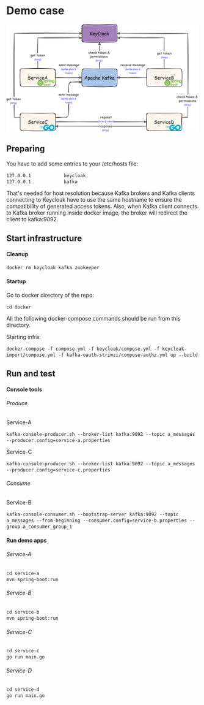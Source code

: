 # Demo case
![Demo case](.img/demo-case.png?raw=true)
## Preparing
You have to add some entries to your /etc/hosts file:
```
127.0.0.1            keycloak
127.0.0.1            kafka
```
That's needed for host resolution because Kafka brokers and Kafka clients connecting to Keycloak have to use the same hostname to ensure the compatibility of generated access tokens. Also, when Kafka client connects to Kafka broker running inside docker image, the broker will redirect the client to kafka:9092.

## Start infrastructure
#### Cleanup

```
docker rm keycloak kafka zookeeper
```

#### Startup
Go to docker directory of the repo:

```
cd docker
```

All the following docker-compose commands should be run from this directory.

Starting infra:

```
docker-compose -f compose.yml -f keycloak/compose.yml -f keycloak-import/compose.yml -f kafka-oauth-strimzi/compose-authz.yml up --build
```

## Run and test 

#### Console tools
###### Produce
Service-A
```
kafka-console-producer.sh --broker-list kafka:9092 --topic a_messages --producer.config=service-a.properties
```
Service-C
```
kafka-console-producer.sh --broker-list kafka:9092 --topic a_messages --producer.config=service-c.properties
```

###### Consume
Service-B
```
kafka-console-consumer.sh --bootstrap-server kafka:9092 --topic a_messages --from-beginning --consumer.config=service-b.properties --group a_consumer_group_1
```
#### Run demo apps
###### Service-A
```
cd service-a
mvn spring-boot:run
```
###### Service-B
```
cd service-b
mvn spring-boot:run
```
###### Service-C
```
cd service-c
go run main.go
```
###### Service-D
```
cd service-d
go run main.go
```

